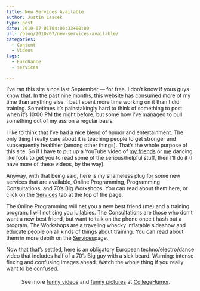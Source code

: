 ```yaml
---
title: New Services Available
author: Justin Lascek
type: post
date: 2010-07-01T04:00:33+00:00
url: /blog/2010/07/new-services-available/
categories:
  - Content
  - Videos
tags:
  - EuroDance
  - services

---
```

I&#8217;ve ran this site since last September &#8212; for free. I don&#8217;t know if yous guys know that. In the past nine months, this website has consumed more of my time than anything else. I bet I spent more time working on it than I did training. Sometimes it&#8217;s painstakingly hard to think of something to post when it&#8217;s 10:00 PM the night before, but some how I&#8217;ve managed to pull something out of my ass on a regular basis.
  

  
I like to think that I&#8217;ve had a nice blend of humor and entertainment. The only thing I really care about it is teaching people to get stronger and subsequently healthier (among other things). That&#8217;s the whole purpose of this site. So if I have to put up a YouTube video of [my friends][1] or [me][2] dancing like fools to get you to read some of the serious/helpful stuff, then I&#8217;ll do it (I have more of these videos, by the way).
  

  
Anyway, with that being said, here is my shameless plug for some new services that are available, Online Programming, Programming Consultations, and 70&#8217;s Big Workshops. You can read about them here, or click on the [Services][3] tab at the top of the page.
  

  
The Online Programming will net you a new best friend (me) and a training program. I will not sing you lullabies. The Consultations are those who don&#8217;t want a new best friend, but want to talk on the phone once t hash out a program. The Workshops are a traveling whacky inflatable sideshow and educate people on all kinds of things about training. You can read about them in more depth on the [Services][3]page.
  

  
Now that that&#8217;s settled, here is an obligatory European techno/electro/dance video that includes half of a 70&#8217;s Big guy with a sick beard. Warning: intense flexing and confusing images ahead. Watch the whole thing if you really want to be confused.
  


<div style="padding:5px 0;text-align:center;width:480px">
  See more <a href="http://www.collegehumor.com/videos">funny videos</a> and <a href="http://www.collegehumor.com/pictures">funny pictures</a> at <a href="http://www.collegehumor.com/">CollegeHumor</a>.
</div>

 [1]: http://www.youtube.com/watch?v=QrIHI2yvwr0
 [2]: http://www.youtube.com/watch?v=nI7-o5Ryrbw
 [3]: /?page_id=1415
